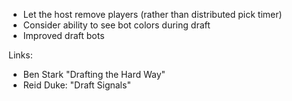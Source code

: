 

- Let the host remove players (rather than distributed pick timer)
- Consider ability to see bot colors during draft
- Improved draft bots


Links:

- Ben Stark "Drafting the Hard Way"
- Reid Duke: "Draft Signals"

